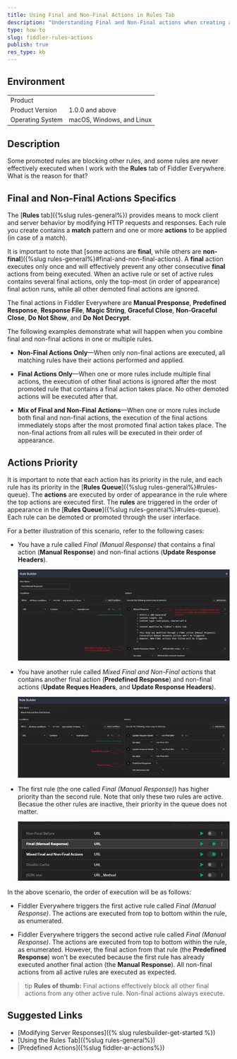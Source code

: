 ```yaml
---
title: Using Final and Non-Final Actions in Rules Tab
description: "Understanding Final and Non-Final actions when creating and executing a rule with Fiddler Everywhere."
type: how-to
slug: fiddler-rules-actions
publish: true
res_type: kb
---
```



## Environment

|   |   |
|---|---|
| Product  |
| Product Version | 1.0.0 and above  |
| Operating System | macOS, Windows, and Linux |


## Description

Some promoted rules are blocking other rules, and some rules are never effectively executed when I work with the **Rules** tab of Fiddler Everywhere. What is the reason for that?

## Final and Non-Final Actions Specifics

The [**Rules** tab]({%slug rules-general%}) provides means to mock client and server behavior by modifying HTTP requests and responses. Each rule you create contains a **match** pattern and one or more **actions** to be applied (in case of a match).

It is important to note that [some actions are **final**, while others are **non-final**]({%slug rules-general%}#final-and-non-final-actions). A **final** action executes only once and will effectively prevent any other consecutive **final** actions from being executed. When an active rule or set of active rules contains several final actions, only the top-most (in order of appearance) final action runs, while all other demoted final actions are ignored.

The final actions in Fiddler Everywhere are **Manual Presponse**, **Predefined Response**, **Response File**, **Magic String**, **Graceful Close**, **Non-Graceful Close**, **Do Not Show**, and **Do Not Decrypt**.

The following examples demonstrate what will happen when you combine final and non-final actions in one or multiple rules.

- **Non-Final Actions Only**&mdash;When only non-final actions are executed, all matching rules have their actions performed and applied.

- **Final Actions Only**&mdash;When one or more rules include multiple final actions, the execution of other final actions is ignored after the most promoted rule that contains a final action takes place. No other demoted actions will be executed after that. 

- **Mix of Final and Non-Final Actions**&mdash;When one or more rules include both final and non-final actions, the execution of the final actions immediately stops after the most promoted final action takes place. The non-final actions from all rules will be executed in their order of appearance.


## Actions Priority

It is important to note that each action has its priority in the rule, and each rule has its priority in the [**Rules Queue**]({%slug rules-general%}#rules-queue). The **actions** are executed by order of appearance in the rule where the top actions are executed first. The **rules** are triggered in the order of appearance in the [**Rules Queue**]({%slug rules-general%}#rules-queue). Each rule can be demoted or promoted through the user interface. 

For a better illustration of this scenario, refer to the following cases:

- You have a rule called _Final (Manual Response)_ that contains a final action (**Manual Response**) and non-final actions (**Update Response Headers**).

    ![a rule with a final and non-final actions](../images/kb/final-actions/final-non-final.png)

- You have another rule called _Mixed Final and Non-Final actions_ that contains another final action (**Predefined Response**) and non-final actions (**Update Reques Headers**, and **Update Response Headers**).

    ![second rule with a final and non-final actions](../images/kb/final-actions/final-non-final-demoted.png)   

- The first rule (the one called _Final (Manual Response)_) has higher priority than the second rule. Note that only these two rules are active. Becasue the other rules are inactive, their priority in the queue does not matter.

    ![rules order in the Rules list](../images/kb/final-actions/rules-priority.png)

In the above scenario, the order of execution will be as follows:

- Fiddler Everywhere triggers the first active rule called _Final (Manual Response)_. The actions are executed from top to bottom within the rule, as enumerated.

- Fiddler Everywhere triggers the second active rule called _Final (Manual Response)_. The actions are executed from top to bottom within the rule, as enumerated. However, the final action from that rule (the **Predefined Response**) won't be executed because the first rule has already executed another final action (the **Manual Response**). All non-final actions from all active rules are executed as expected.

>tip **Rules of thumb:** Final actions effectively block all other final actions from any other active rule. Non-final actions always execute.


## Suggested Links

- [Modifying Server Responses]({% slug rulesbuilder-get-started %})
- [Using the Rules Tab]({%slug rules-general%})
- [Predefined Actions]({%slug fiddler-ar-actions%})
